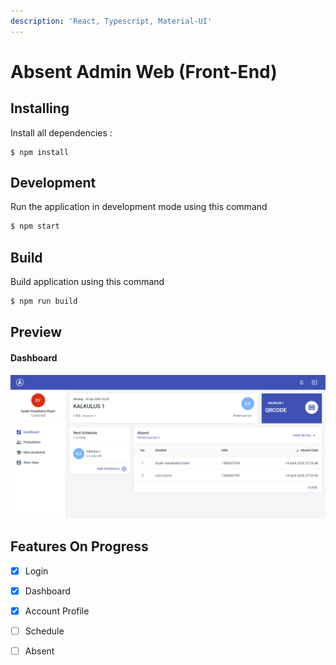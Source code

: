 ```yaml
---
description: 'React, Typescript, Material-UI'
---
```


# Absent Admin Web \(Front-End\)

## Installing

Install all dependencies :

```
$ npm install
```

## Development

Run the application in development mode using this command

```bash
$ npm start
```

## Build

Build application using this command

```bash
$ npm run build
```

## Preview

#### Dashboard 

![](.gitbook/assets/screencapture-localhost-3021-2020-04-14-07_30_16.png)

## Features On Progress

* [x] Login
* [x] Dashboard
* [x] Account Profile
* [ ] Schedule
* [ ] Absent




